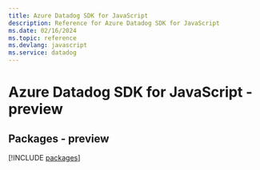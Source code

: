 ```yaml
---
title: Azure Datadog SDK for JavaScript
description: Reference for Azure Datadog SDK for JavaScript
ms.date: 02/16/2024
ms.topic: reference
ms.devlang: javascript
ms.service: datadog
---
```

# Azure Datadog SDK for JavaScript - preview
## Packages - preview
[!INCLUDE [packages](datadog-index.md)]